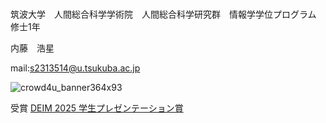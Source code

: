 ### 



筑波大学　人間総合科学学術院　人間総合科学研究群　情報学学位プログラム　修士1年

内藤　浩星


mail:s2313514@u.tsukuba.ac.jp

![crowd4u_banner364x93](https://github.com/KoseiNaito/KoseiNaito/assets/49829516/89c2d05e-0a0d-4dfc-9905-6bbc7180e126)

受賞
[DEIM 2025 学生プレゼンテーション賞](https://pub.confit.atlas.jp/ja/event/deim2025/content/awards)


